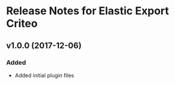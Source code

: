 # Release Notes for Elastic Export Criteo

## v1.0.0 (2017-12-06)

### Added
- Added initial plugin files
